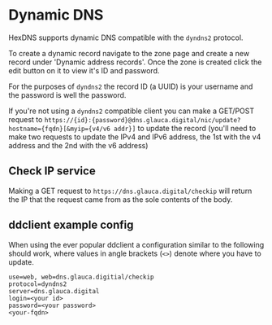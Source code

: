 # Dynamic DNS

HexDNS supports dynamic DNS compatible with the `dyndns2` protocol.

To create a dynamic record navigate to the zone page and create a new record under
'Dynamic address records'. Once the zone is created click the edit button on it to view
it's ID and password. 

For the purposes of `dyndns2` the record ID (a UUID) is your username and the password
is well the password. 

If you're not using a `dyndns2` compatible client you can make a GET/POST request to
`https://{id}:{password}@dns.glauca.digital/nic/update?hostname={fqdn}[&myip={v4/v6 addr}]`
to update the record (you'll need to make two requests to update the IPv4 and IPv6 
address, the 1st with the v4 address and the 2nd with the v6 address)

## Check IP service

Making a GET request to `https://dns.glauca.digital/checkip` will return the IP that the
request came from as the sole contents of the body.

## ddclient example config

When using the ever popular ddclient a configuration similar to the following should work,
where values in angle brackets (`<>`) denote where you have to update.

```text
use=web, web=dns.glauca.digitial/checkip
protocol=dyndns2
server=dns.glauca.digital
login=<your id>
password=<your password>
<your-fqdn>
```
